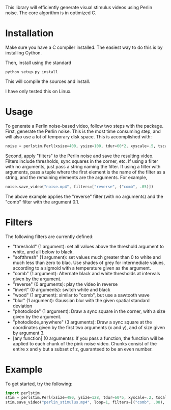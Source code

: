 This library will efficiently generate visual stimulus videos using Perlin noise.  The core algorithm is in optimized C.

# Installation

Make sure you have a C compiler installed.  The easiest way to do this is by installing Cython.

Then, install using the standard

    python setup.py install

This will compile the sources and install.

I have only tested this on Linux.

# Usage

To generate a Perlin noise-based video, follow two steps with the package.  First, generate the Perlin noise.  This is the most time consuming step, and will also use a lot of temporary disk space.  This is accomplished with:

```python
noise = perlstim.Perl(xsize=400, ysize=100, tdur=60*2, xyscale=.5, tscale=.01, seed=0)
```

Second, apply "filters" to the Perlin noise and save the resulting video.  Filters include thresholds, sync squares in the corner, etc.  If using a filter with no arguments, just pass a string naming the filter.  If using a filter with arguments, pass a tuple where the first element is the name of the filter as a string, and the remaining elements are the arguments.  For example,

```python
noise.save_video("noise.mp4", filters=["reverse", ("comb", .05)])
```

The above example applies the "reverse" filter (with no arguments) and the "comb" filter with the argument 0.1.

# Filters

The following filters are currently defined:

- "threshold" (1 argument): set all values above the threshold argument to white, and all below to black.
- "softthresh" (1 argument): set values much greater than 0 to white and much less than zero to blac.  Use shades of grey for intermediate values, according to a sigmoid with a temperature given as the argument.
- "comb" (1 argument): Alternate black and white thresholds at intervals given by the argument.
- "reverse" (0 arguments): play the video in reverse
- "invert" (0 arguments): switch white and black
- "wood" (1 argument): similar to "comb", but use a sawtooth wave
- "blur" (1 argument): Gaussian blur with the given spatial standard deviation
- "photodiode" (1 argument): Draw a sync square in the corner, with a size given by the argument.
- "photodiode_anywhere" (3 arguments): Draw a sync square at the coordinates given by the first two arguments (x and y), and of size given by argument 3.
- [any function] (0 arguments): If you pass a function, the function will be applied to each chunk of the pink noise video.  Chunks consist of the entire x and y but a subset of z, guaranteed to be an even number.

# Example

To get started, try the following:

```python
import perlstim
stim = perlstim.Perl(xsize=480, ysize=128, tdur=60*5, xyscale=.2, tscale=50)
stim.save_video("perlin_stimulus.mp4", loop=1, filters=[("comb", .08), ("photodiode", 30)])
```
